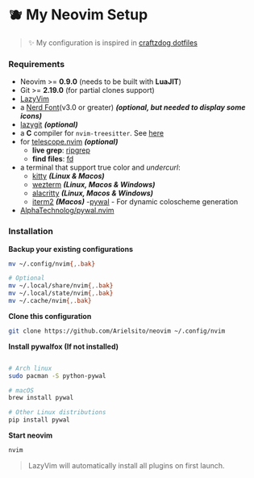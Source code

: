 # 🫐 My Neovim Setup

> ✨ My configuration is inspired in [craftzdog dotfiles](https://github.com/craftzdog/dotfiles-public)

### Requirements

- Neovim >= **0.9.0** (needs to be built with **LuaJIT**)
- Git >= **2.19.0** (for partial clones support)
- [LazyVim](https://www.lazyvim.org/)
- a [Nerd Font](https://www.nerdfonts.com/)(v3.0 or greater) **_(optional, but needed to display some icons)_**
- [lazygit](https://github.com/jesseduffield/lazygit) **_(optional)_**
- a **C** compiler for `nvim-treesitter`. See [here](https://github.com/nvim-treesitter/nvim-treesitter#requirements)
- for [telescope.nvim](https://github.com/nvim-telescope/telescope.nvim) **_(optional)_**
  - **live grep**: [ripgrep](https://github.com/BurntSushi/ripgrep)
  - **find files**: [fd](https://github.com/sharkdp/fd)
- a terminal that support true color and *undercurl*:
  - [kitty](https://github.com/kovidgoyal/kitty) **_(Linux & Macos)_**
  - [wezterm](https://github.com/wez/wezterm) **_(Linux, Macos & Windows)_**
  - [alacritty](https://github.com/alacritty/alacritty) **_(Linux, Macos & Windows)_**
  - [iterm2](https://iterm2.com/) **_(Macos)_**
-[pywal](https://github.com/dylanaraps/pywal) - For dynamic coloscheme generation
- [AlphaTechnolog/pywal.nvim](https://github.com/AlphaTechnolog/pywal.nvim)

### Installation

**Backup your existing configurations**

```bash
mv ~/.config/nvim{,.bak}

# Optional
mv ~/.local/share/nvim{,.bak}
mv ~/.local/state/nvim{,.bak}
mv ~/.cache/nvim{,.bak}
```

**Clone this configuration**
```bash
git clone https://github.com/Arielsito/neovim ~/.config/nvim
```

**Install pywalfox (If not installed)**
```bash

# Arch linux
sudo pacman -S python-pywal

# macOS
brew install pywal

# Other Linux distributions
pip install pywal
```

**Start neovim**
```bash
nvim
```

> LazyVim will automatically install all plugins on first launch.


